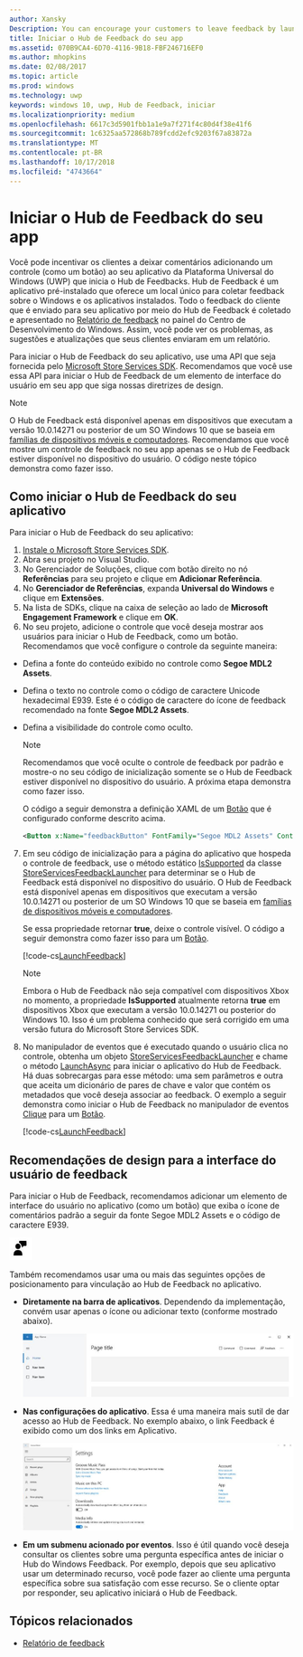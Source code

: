```yaml
---
author: Xansky
Description: You can encourage your customers to leave feedback by launching Feedback Hub from your app.
title: Iniciar o Hub de Feedback do seu app
ms.assetid: 070B9CA4-6D70-4116-9B18-FBF246716EF0
ms.author: mhopkins
ms.date: 02/08/2017
ms.topic: article
ms.prod: windows
ms.technology: uwp
keywords: windows 10, uwp, Hub de Feedback, iniciar
ms.localizationpriority: medium
ms.openlocfilehash: 6617c3d5901fbb1a1e9a7f271f4c80d4f38e41f6
ms.sourcegitcommit: 1c6325aa572868b789fcdd2efc9203f67a83872a
ms.translationtype: MT
ms.contentlocale: pt-BR
ms.lasthandoff: 10/17/2018
ms.locfileid: "4743664"
---
```

# <a name="launch-feedback-hub-from-your-app"></a>Iniciar o Hub de Feedback do seu app

Você pode incentivar os clientes a deixar comentários adicionando um controle (como um botão) ao seu aplicativo da Plataforma Universal do Windows (UWP) que inicia o Hub de Feedbacks. Hub de Feedback é um aplicativo pré-instalado que oferece um local único para coletar feedback sobre o Windows e os aplicativos instalados. Todo o feedback do cliente que é enviado para seu aplicativo por meio do Hub de Feedback é coletado e apresentado no [Relatório de feedback](../publish/feedback-report.md) no painel do Centro de Desenvolvimento do Windows. Assim, você pode ver os problemas, as sugestões e atualizações que seus clientes enviaram em um relatório.

Para iniciar o Hub de Feedback do seu aplicativo, use uma API que seja fornecida pelo [Microsoft Store Services SDK](http://aka.ms/store-em-sdk). Recomendamos que você use essa API para iniciar o Hub de Feedback de um elemento de interface do usuário em seu app que siga nossas diretrizes de design.

> [!NOTE]
> O Hub de Feedback está disponível apenas em dispositivos que executam a versão 10.0.14271 ou posterior de um SO Windows 10 que se baseia em [famílias de dispositivos móveis e computadores](https://msdn.microsoft.com/windows/uwp/get-started/universal-application-platform-guide#device-families). Recomendamos que você mostre um controle de feedback no seu app apenas se o Hub de Feedback estiver disponível no dispositivo do usuário. O código neste tópico demonstra como fazer isso.

## <a name="how-to-launch-feedback-hub-from-your-app"></a>Como iniciar o Hub de Feedback do seu aplicativo

Para iniciar o Hub de Feedback do seu aplicativo:

1. [Instale o Microsoft Store Services SDK](microsoft-store-services-sdk.md#install-the-sdk).
2. Abra seu projeto no Visual Studio.
3. No Gerenciador de Soluções, clique com botão direito no nó **Referências** para seu projeto e clique em **Adicionar Referência**.
4. No **Gerenciador de Referências**, expanda **Universal do Windows** e clique em **Extensões**.
5. Na lista de SDKs, clique na caixa de seleção ao lado de **Microsoft Engagement Framework** e clique em **OK**.
6. No seu projeto, adicione o controle que você deseja mostrar aos usuários para iniciar o Hub de Feedback, como um botão. Recomendamos que você configure o controle da seguinte maneira:
  * Defina a fonte do conteúdo exibido no controle como **Segoe MDL2 Assets**.
  * Defina o texto no controle como o código de caractere Unicode hexadecimal E939. Este é o código de caractere do ícone de feedback recomendado na fonte **Segoe MDL2 Assets**.
  * Defina a visibilidade do controle como oculto.
    > [!NOTE]
    > Recomendamos que você oculte o controle de feedback por padrão e mostre-o no seu código de inicialização somente se o Hub de Feedback estiver disponível no dispositivo do usuário. A próxima etapa demonstra como fazer isso.

    O código a seguir demonstra a definição XAML de um [Botão](https://docs.microsoft.com/uwp/api/Windows.UI.Xaml.Controls.Button) que é configurado conforme descrito acima.

    ```XML
    <Button x:Name="feedbackButton" FontFamily="Segoe MDL2 Assets" Content="&#xE939;" HorizontalAlignment="Left" Margin="138,352,0,0" VerticalAlignment="Top" Visibility="Collapsed"  Click="feedbackButton_Click"/>
    ```

7. Em seu código de inicialização para a página do aplicativo que hospeda o controle de feedback, use o método estático [IsSupported](https://docs.microsoft.com/uwp/api/microsoft.services.store.engagement.storeservicesfeedbacklauncher.issupported) da classe [StoreServicesFeedbackLauncher](https://docs.microsoft.com/uwp/api/microsoft.services.store.engagement.storeservicesfeedbacklauncher) para determinar se o Hub de Feedback está disponível no dispositivo do usuário. O Hub de Feedback está disponível apenas em dispositivos que executam a versão 10.0.14271 ou posterior de um SO Windows 10 que se baseia em [famílias de dispositivos móveis e computadores](https://msdn.microsoft.com/windows/uwp/get-started/universal-application-platform-guide#device-families).

    Se essa propriedade retornar **true**, deixe o controle visível. O código a seguir demonstra como fazer isso para um [Botão](https://msdn.microsoft.com/library/windows/apps/windows.ui.xaml.controls.button.aspx).

    [!code-cs[LaunchFeedback](./code/StoreSDKSamples/cs/FeedbackPage.xaml.cs#ToggleFeedbackVisibility)]
      > [!NOTE]
      > Embora o Hub de Feedback não seja compatível com dispositivos Xbox no momento, a propriedade **IsSupported** atualmente retorna **true** em dispositivos Xbox que executam a versão 10.0.14271 ou posterior do Windows 10. Isso é um problema conhecido que será corrigido em uma versão futura do Microsoft Store Services SDK.  

8. No manipulador de eventos que é executado quando o usuário clica no controle, obtenha um objeto [StoreServicesFeedbackLauncher](https://docs.microsoft.com/uwp/api/microsoft.services.store.engagement.storeservicesfeedbacklauncher) e chame o método [LaunchAsync](https://docs.microsoft.com/uwp/api/microsoft.services.store.engagement.storeservicesfeedbacklauncher.launchasync) para iniciar o aplicativo do Hub de Feedback. Há duas sobrecargas para esse método: uma sem parâmetros e outra que aceita um dicionário de pares de chave e valor que contém os metadados que você deseja associar ao feedback. O exemplo a seguir demonstra como iniciar o Hub de Feedback no manipulador de eventos [Clique](https://docs.microsoft.com/uwp/api/windows.ui.xaml.controls.primitives.buttonbase.click) para um [Botão](https://docs.microsoft.com/uwp/api/Windows.UI.Xaml.Controls.Button).

    [!code-cs[LaunchFeedback](./code/StoreSDKSamples/cs/FeedbackPage.xaml.cs#FeedbackButtonClick)]

## <a name="design-recommendations-for-your-feedback-ui"></a>Recomendações de design para a interface do usuário de feedback

Para iniciar o Hub de Feedback, recomendamos adicionar um elemento de interface do usuário no aplicativo (como um botão) que exiba o ícone de comentários padrão a seguir da fonte Segoe MDL2 Assets e o código de caractere E939.

![Ícone de comentários](images/feedback_icon.PNG)

Também recomendamos usar uma ou mais das seguintes opções de posicionamento para vinculação ao Hub de Feedback no aplicativo.
* **Diretamente na barra de aplicativos**. Dependendo da implementação, convém usar apenas o ícone ou adicionar texto (conforme mostrado abaixo).

  ![Ícone de comentários](images/feedback_appbar_placement.png)

* **Nas configurações do aplicativo**. Essa é uma maneira mais sutil de dar acesso ao Hub de Feedback. No exemplo abaixo, o link Feedback é exibido como um dos links em Aplicativo.

  ![Ícone de comentários](images/feedback_settings_placement.png)

* **Em um submenu acionado por eventos**. Isso é útil quando você deseja consultar os clientes sobre uma pergunta específica antes de iniciar o Hub do Windows Feedback. Por exemplo, depois que seu aplicativo usar um determinado recurso, você pode fazer ao cliente uma pergunta específica sobre sua satisfação com esse recurso. Se o cliente optar por responder, seu aplicativo iniciará o Hub de Feedback.


## <a name="related-topics"></a>Tópicos relacionados

* [Relatório de feedback](../publish/feedback-report.md)
